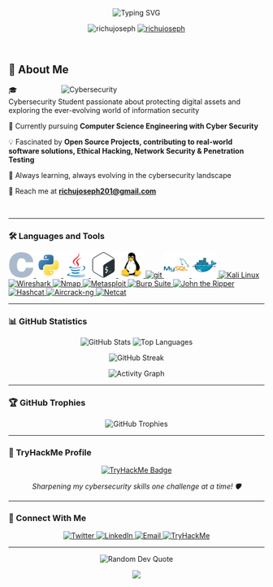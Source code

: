<div align="center">
  <img src="https://readme-typing-svg.herokuapp.com?font=Fira+Code&size=32&duration=2800&pause=2000&color=2E9EF7&center=true&vCenter=true&width=940&lines=Hi+%F0%9F%91%8B+I'm+Richu+Joseph;Cybersecurity+Enthusiast+%F0%9F%94%90;Computer+Science+Engineering+Student+%F0%9F%92%BB;Always+Learning%2C+Always+Growing+%F0%9F%9A%80" alt="Typing SVG" />
</div>

<p align="center">
  <img src="https://komarev.com/ghpvc/?username=richujoseph&label=Profile%20views&color=0e75b6&style=flat" alt="richujoseph" />
  <a href="https://www.linkedin.com/in/richujoseph/" target="_blank">
    <img src="https://img.shields.io/badge/LinkedIn-Follow-1DA1F2?style=for-the-badge&logo=linkedin" alt="richujoseph" />
  </a>
</p>

<br>

## 🚀 About Me
<img align="right" alt="Cybersecurity" width="400" src="https://user-images.githubusercontent.com/74038190/225813708-98b745f2-7d22-48cf-9150-083f1b00d6c9.gif">

🎓 Cybersecurity Student passionate about protecting digital assets and exploring the ever-evolving world of information security

🔐 Currently pursuing **Computer Science Engineering with Cyber Security**

💡 Fascinated by **Open Source Projects, contributing to real-world software solutions, Ethical Hacking, Network Security & Penetration Testing**

🌱 Always learning, always evolving in the cybersecurity landscape

📧 Reach me at **richujoseph201@gmail.com**

<br clear="right"/>

---

### 🛠️ Languages and Tools

<p align="left">
  <a href="https://www.cprogramming.com/" target="_blank" rel="noreferrer">
    <img src="https://raw.githubusercontent.com/devicons/devicon/master/icons/c/c-original.svg" alt="c" width="50" height="50"/>
  </a>
  <a href="https://www.python.org" target="_blank" rel="noreferrer">
    <img src="https://raw.githubusercontent.com/devicons/devicon/master/icons/python/python-original.svg" alt="python" width="50" height="50"/>
  </a>
  <a href="https://www.java.com" target="_blank" rel="noreferrer">
    <img src="https://raw.githubusercontent.com/devicons/devicon/master/icons/java/java-original.svg" alt="java" width="50" height="50"/>
  </a>
  <a href="https://www.gnu.org/software/bash/" target="_blank" rel="noreferrer">
    <img src="https://raw.githubusercontent.com/devicons/devicon/master/icons/bash/bash-original.svg" alt="bash" width="50" height="50"/>
  </a>
  <a href="https://www.linux.org/" target="_blank" rel="noreferrer">
    <img src="https://raw.githubusercontent.com/devicons/devicon/master/icons/linux/linux-original.svg" alt="linux" width="50" height="50"/>
  </a>
  <a href="https://git-scm.com/" target="_blank" rel="noreferrer">
    <img src="https://www.vectorlogo.zone/logos/git-scm/git-scm-icon.svg" alt="git" width="50" height="50"/>
  </a>
  <a href="https://www.mysql.com/" target="_blank" rel="noreferrer">
    <img src="https://raw.githubusercontent.com/devicons/devicon/master/icons/mysql/mysql-original-wordmark.svg" alt="mysql" width="50" height="50"/>
  </a>
  <a href="https://www.docker.com/" target="_blank" rel="noreferrer">
    <img src="https://raw.githubusercontent.com/devicons/devicon/master/icons/docker/docker-original.svg" alt="docker" width="50" height="50"/>
  </a>
  <a href="https://www.kali.org/" target="_blank" rel="noreferrer">
    <img src="https://upload.wikimedia.org/wikipedia/commons/4/4b/Kali_Linux_2.0_wordmark.svg" alt="Kali Linux" width="50" height="50"/>
  </a>
  <a href="https://www.wireshark.org/" target="_blank" rel="noreferrer">
    <img src="https://www.wireshark.org/assets/icons/wireshark-fin@2x.png" alt="Wireshark" width="40" height="40"/>
  </a>
  <a href="https://nmap.org/" target="_blank" rel="noreferrer">
    <img src="https://nmap.org/images/sitelogo.png" alt="Nmap" width="50" height="50"/>
  </a>

  <a href="https://www.metasploit.com/" target="_blank" rel="noopener noreferrer">
    <img src="https://www.metasploit.com/includes/images/metasploit-logo-light-external-use.svg"
         alt="Metasploit" width="90" height="90" />
  </a>
  <a href="https://portswigger.net/burp" target="_blank" rel="noreferrer">
    <img src="https://www.kali.org/tools/burpsuite/images/burpsuite-logo.svg" alt="Burp Suite" width="50" height="50"/>
  </a>

  <a href="https://www.openwall.com/john/" target="_blank" rel="noreferrer">
    <img src="https://www.kali.org/tools/john/images/john-logo.svg" alt="John the Ripper" width="50" height="50"/>
  </a>
  <a href="https://hashcat.net/hashcat/" target="_blank" rel="noopener noreferrer">
    <img src="https://external-content.duckduckgo.com/iu/?u=https%3A%2F%2Ftse4.mm.bing.net%2Fth%2Fid%2FOIP.W4O967nB4FplKK7rk4GFmgAAAA%3Fpid%3DApi&f=1&ipt=c8ec1e3425574e7e6fc13d8cd3d30ba1bedca6654ef6b140dd678b1a6b521ada&ipo=images"
         alt="Hashcat" width="50" height="50" />
  </a>
  <a href="https://www.aircrack-ng.org/" target="_blank" rel="noreferrer">
    <img src="https://www.kali.org/tools/aircrack-ng/images/aircrack-ng-logo.svg" alt="Aircrack-ng" width="50" height="50"/>
  </a>
  <a href="https://nc110.sourceforge.io/" target="_blank" rel="noreferrer">
    <img src="https://www.kali.org/tools/netcat/images/netcat-logo.svg" alt="Netcat" width="50" height="50"/>
  </a>
</p>

---

### 📊 GitHub Statistics

<p align="center">
  <img src="https://github-readme-stats.vercel.app/api?username=richujoseph&show_icons=true&theme=tokyonight&hide_border=true&count_private=true" alt="GitHub Stats" height="170"/>
  <img src="https://github-readme-stats.vercel.app/api/top-langs?username=richujoseph&show_icons=true&locale=en&layout=compact&theme=tokyonight&hide_border=true&langs_count=8&hide=javascript,html,css" alt="Top Languages" height="170"/>
</p>

<p align="center">
  <img src="https://github-readme-streak-stats-sigma-five.vercel.app?user=richujoseph&theme=tokyonight&hide_border=true" alt="GitHub Streak" />
</p>

<p align="center">
  <img src="https://github-readme-activity-graph.vercel.app/graph?username=richujoseph&theme=tokyo-night&hide_border=true" alt="Activity Graph" />
</p>

---

### 🏆 GitHub Trophies

<p align="center">
  <img src="https://github-profile-trophy.vercel.app/?username=richujoseph&theme=tokyonight&no-frame=true&no-bg=true&row=1&column=7" alt="GitHub Trophies" />
</p>

---

### 🎯 TryHackMe Profile

<p align="center">
  <a href="https://tryhackme.com/p/richujoseph203" target="_blank">
    <img src="https://tryhackme-badges.s3.amazonaws.com/richujoseph203.png" alt="TryHackMe Badge" />
  </a>
</p>

<p align="center">
  <i>Sharpening my cybersecurity skills one challenge at a time! 🛡️</i>
</p>

---

### 🤝 Connect With Me

<p align="center">
  <a href="https://twitter.com/richujoseph" target="_blank">
    <img src="https://img.shields.io/badge/Twitter-1DA1F2?style=for-the-badge&logo=twitter&logoColor=white" alt="Twitter" />
  </a>
  <a href="https://linkedin.com/in/richu-joseph-7a1b50290" target="_blank">
    <img src="https://img.shields.io/badge/LinkedIn-0077B5?style=for-the-badge&logo=linkedin&logoColor=white" alt="LinkedIn" />
  </a>
  <a href="mailto:richujoseph201@gmail.com">
    <img src="https://img.shields.io/badge/Email-D14836?style=for-the-badge&logo=gmail&logoColor=white" alt="Email" />
  </a>
  <a href="https://tryhackme.com/p/richujoseph203" target="_blank">
    <img src="https://img.shields.io/badge/TryHackMe-212C42?style=for-the-badge&logo=tryhackme&logoColor=white" alt="TryHackMe" />
  </a>
</p>

---

<div align="center">
  <img src="https://quotes-github-readme.vercel.app/api?type=horizontal&theme=tokyonight" alt="Random Dev Quote"/>
</div>

<p align="center">
  <img src="https://capsule-render.vercel.app/api?type=waving&color=gradient&height=100&section=footer" />
</p>

